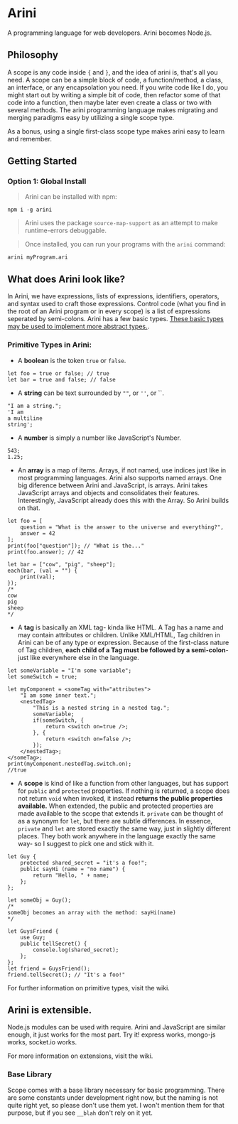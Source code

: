 # Arini
A programming language for web developers. Arini becomes Node.js.

## Philosophy
A scope is any code inside `{` and `}`, and the idea of arini is, that's all you need. A scope can be a simple block of code, a function/method, a class, an interface, or any encapsolation you need. If you write code like I do, you might start out by writing a simple bit of code, then refactor some of that code into a function, then maybe later even create a class or two with several methods. The arini programming language makes migrating and merging paradigms easy by utilizing a single scope type.

As a bonus, using a single first-class scope type makes arini easy to learn and remember.

## Getting Started
### Option 1: Global Install
>Arini can be installed with npm:
>
	npm i -g arini
>
>Arini uses the package `source-map-support` as an attempt to make runtime-errors debuggable.

>Once installed, you can run your programs with the `arini` command:
>	
	arini myProgram.ari

## What does Arini look like?
In Arini, we have expressions, lists of expressions, identifiers, operators, and syntax used to craft those expressions. Control code (what you find in the root of an Arini program or in every scope) is a list of expressions seperated by semi-colons. Arini has a few basic types. [These basic types may be used to implement more abstract types.](https://github.com/s-p-n/arini/blob/master/docs/casting/custom.md).

### Primitive Types in Arini:
* A **boolean** is the token `true` or `false`.
```
let foo = true or false; // true
let bar = true and false; // false
```

* A **string** can be text surrounded by `""`, or `''`, or ``.
```
"I am a string.";
'I am
a multiline
string';
```
* A **number** is simply a number like JavaScript's Number.
```
543;
1.25;
```
* An **array** is a map of items. Arrays, if not named, use indices just like in most programming languages. Arini also supports named arrays. One big diference between Arini and JavaScript, is arrays. Arini takes JavaScript arrays and objects and consolidates their features. Interestingly, JavaScript already does this with the Array. So Arini builds on that.
```
let foo = [
	question = "What is the answer to the universe and everything?",
	answer = 42
];
print(foo["question"]); // "What is the..."
print(foo.answer); // 42 

let bar = ["cow", "pig", "sheep"];
each(bar, (val = "") {
	print(val);
});
/*
cow
pig
sheep
*/
```
	
* A **tag** is basically an XML tag- kinda like HTML. A Tag has a name and may contain attributes or children. Unlike XML/HTML, Tag children in Arini can be of any type or expression. Because of the first-class nature of Tag children, **each child of a Tag must be followed by a semi-colon**- just like everywhere else in the language. 
```	
let someVariable = "I'm some variable";
let someSwitch = true;

let myComponent = <someTag with="attributes">
    "I am some inner text.";
    <nestedTag>
        "This is a nested string in a nested tag.";
        someVariable;
        if(someSwitch, {
            return <switch on=true />;
        }, {
            return <switch on=false />;
        });
    </nestedTag>;
</someTag>;
print(myComponent.nestedTag.switch.on); 
//true
```
* A **scope** is kind of like a function from other languages, but has support for `public` and `protected` properties. If nothing is returned, a scope does not return `void` when invoked, it instead **returns the public properties available.** When extended, the public and protected properties are made available to the scope that extends it. `private` can be thought of as a synonym for `let`, but there are subtle differences. In essence, `private` and `let` are stored exactly the same way, just in slightly different places. They both work anywhere in the language exactly the same way- so I suggest to pick one and stick with it.
```
let Guy {
	protected shared_secret = "it's a foo!";
	public sayHi (name = "no name") {
		return "Hello, " + name;
	};
};

let someObj = Guy();
/*
someObj becomes an array with the method: sayHi(name)
*/

let GuysFriend {
	use Guy;
	public tellSecret() {
		console.log(shared_secret);
	};
};
let friend = GuysFriend();
friend.tellSecret(); // "It's a foo!"
```

For further information on primitive types, visit the wiki.

## Arini is extensible.
Node.js modules can be used with require. Arini and JavaScript are similar enough, it just works for the most part. Try it! express works, mongo-js works, socket.io works. 

For more information on extensions, visit the wiki.

### Base Library
Scope comes with a base library necessary for basic programming. There are some constants under development right now, but the naming is not quite right yet, so please don't use them yet. I won't mention them for that purpose, but if you see `__blah` don't rely on it yet.



